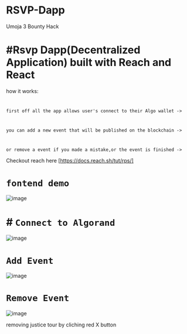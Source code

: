 # RSVP-Dapp
Umoja 3 Bounty Hack


# #Rsvp Dapp(Decentralized Application) built with Reach and React

how it works:
#
`first off all the app allows user's connect to their Algo wallet ->`
#
`you can add a new event that will be published on the blockchain ->`
#
`or remove a event if you made a mistake,or the event is finished ->`

Checkout reach here [https://docs.reach.sh/tut/rps/]

#

# `fontend demo`

![image](https://user-images.githubusercontent.com/84284739/185916157-cb99e94b-8f0b-4f40-8ce1-55d1a0f0b114.png)

# # `Connect to Algorand`
![image](https://user-images.githubusercontent.com/84284739/185916443-4c44b664-9ef8-4add-87fe-658366bf9a03.png)
#

# `Add Event`
![image](https://user-images.githubusercontent.com/84284739/185917306-2a847517-a367-4b42-b8a4-cf4b63d750db.png)


# `Remove Event`
![image](https://user-images.githubusercontent.com/84284739/185917547-ec7d1ef9-2555-475b-8a1c-e7296669cbf2.png)

removing justice tour by cliching red X button

